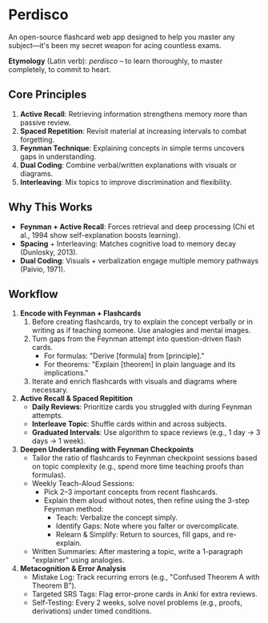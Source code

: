 # Perdisco

An open-source flashcard web app designed to help you master any subject—it's been my secret weapon for acing countless exams.

**Etymology** (Latin verb): *perdisco* – to learn thoroughly, to master completely, to commit to heart.

## Core Principles
1. **Active Recall**: Retrieving information strengthens memory more than passive review.
2. **Spaced Repetition**: Revisit material at increasing intervals to combat forgetting.
3. **Feynman Technique**: Explaining concepts in simple terms uncovers gaps in understanding.
4. **Dual Coding**: Combine verbal/written explanations with visuals or diagrams.
5. **Interleaving**: Mix topics to improve discrimination and flexibility.

## Why This Works
* **Feynman + Active Recall**: Forces retrieval and deep processing (Chi et al., 1994 show self-explanation boosts learning).
* **Spacing** + Interleaving: Matches cognitive load to memory decay (Dunlosky, 2013).
* **Dual Coding**: Visuals + verbalization engage multiple memory pathways (Paivio, 1971).

## Workflow
1. **Encode with Feynman + Flashcards**
    1. Before creating flashcards, try to explain the concept verbally or in writing as if teaching someone. Use analogies and mental images.
    2. Turn gaps from the Feynman attempt into question-driven flash cards.
        * For formulas: "Derive [formula] from [principle]."
        * For theorems: "Explain [theorem] in plain language and its implications."
    3. Iterate and enrich flashcards with visuals and diagrams where necessary.
2. **Active Recall & Spaced Repitition**
    * **Daily Reviews**: Prioritize cards you struggled with during Feynman attempts.
    * **Interleave Topic**: Shuffle cards within and across subjects.
    * **Graduated Intervals**: Use algorithm to space reviews (e.g., 1 day → 3 days → 1 week).
3. **Deepen Understanding with Feynman Checkpoints**
    * Tailor the ratio of flashcards to Feynman checkpoint sessions based on topic complexity (e.g., spend more time teaching proofs than formulas).
    * Weekly Teach-Aloud Sessions:
        * Pick 2–3 important concepts from recent flashcards.
        * Explain them aloud without notes, then refine using the 3-step Feynman method:
            * Teach: Verbalize the concept simply.
            * Identify Gaps: Note where you falter or overcomplicate.
            * Relearn & Simplify: Return to sources, fill gaps, and re-explain.
    * Written Summaries: After mastering a topic, write a 1-paragraph "explainer" using analogies.
4. **Metacognition & Error Analysis**
    * Mistake Log: Track recurring errors (e.g., "Confused Theorem A with Theorem B").
    * Targeted SRS Tags: Flag error-prone cards in Anki for extra reviews.
    * Self-Testing: Every 2 weeks, solve novel problems (e.g., proofs, derivations) under timed conditions.
